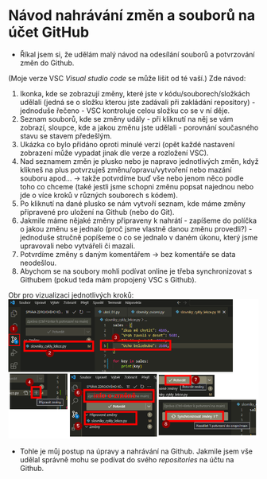 # Návod nahrávání změn a souborů na účet GitHub

- Říkal jsem si, že udělám malý návod na odesílání souborů a potvrzování změn do Github.

(Moje verze VSC *Visual studio code* se může lišit od té vaší.)
Zde návod:
1. Ikonka, kde se zobrazují změny, které jste v kódu/souborech/složkách udělali (jedná se o složku kterou jste zadávali při zakládání repository) - jednoduše řečeno - VSC kontroluje celou složku co se v ní děje.
2. Seznam souborů, kde se změny udály - při kliknutí na něj se vám zobrazí, sloupce, kde a jakou změnu jste udělali - porovnání současného stavu se stavem předešlým.
3. Ukázka co bylo přidáno oproti minulé verzi (opět každé nastavení zobrazení může vypadat jinak dle verze a rozložení VSC).
4. Nad seznamem změn je plusko nebo je napravo jednotlivých změn, když klikneš na plus potvrzuješ změnu/opravu/vytvoření nebo mazání souboru apod... -> takže potvrdíme buď vše nebo jenom něco podle toho co chceme (také jestli jsme schopni změnu popsat najednou nebo jde o více kroků v různých souborech s kódem).
5. Po kliknutí na dané plusko se nám vytvoří seznam, kde máme změny připravené pro uložení na Github (nebo do Git).
6. Jakmile máme nějaké změny připraveny k nahrátí - zapíšeme do políčka o jakou změnu se jednalo (proč jsme vlastně danou změnu provedli?) - jednoduše stručně popíšeme o co se jednalo v daném úkonu, který jsme upravovali nebo vytvářeli či mazali.
7. Potvrdíme změny s daným komentářem -> bez komentáře se data neodešlou.
8. Abychom se na soubory mohli podívat online je třeba synchronizovat s Githubem (pokud teda mám propojený VSC s Github).

Obr pro vizualizaci jednotlivých kroků:
<img src="./img/navod na nahrani do github.png">

- Tohle je můj postup na úpravy a nahrávání na Github. Jakmile jsem vše udělal správně mohu se podívat do svého *repositories* na účtu na Github.